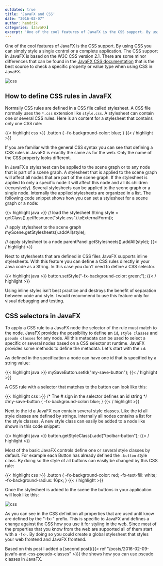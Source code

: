```yaml
---
outdated: true
title: 'JavaFX and CSS'
date: "2016-02-07"
author: hendrik
categories: [JavaFX]
excerpt: 'One of the cool features of JavaFX is the CSS support. By using CSS you can simply style a single control or a complete application. This post gives a first introduction to the CSS usage and API in JavaFX'
---
```

One of the cool features of JavaFX is the CSS support. By using CSS you can simply style a single control or a complete application. The CSS support in JavaFX is based on the W3C CSS version 2.1. There are some minor differences that can be found in the [JavaFX CSS documentation](http://docs.oracle.com/javase/8/javafx/api/javafx/scene/doc-files/cssref.html) that is the best source to check a specific property or value type when using CSS in JavaFX.

![css](/posts/guigarage-legacy/css-1024x570.png)

## How to define CSS rules in JavaFX

Normally CSS rules are defined in a CSS file called stylesheet. A CSS file normally uses the `*.css` extension like `style.css`. A stylesheet can contain one or several CSS rules. Here is an content for a stylesheet that contains only one CSS rule:

{{< highlight css >}}
.button {
  -fx-background-color: blue;
}
{{< / highlight >}}

If you are familiar with the general CSS syntax you can see that defining a CSS rules in JavaFX is exactly the same as for the web. Only the name of the CSS property looks different.

In JavaFX a stylesheet can be applied to the scene graph or to any node that is part of a scene graph. A stylesheet that is applied to the scene graph will affect all nodes that are part of the scene graph. If the stylesheet is applied to only a specific node it will affect this node and all its children (recursively). Several stylesheets can be applied to the scene graph or a single node. Internally the applied stylesheets are organized in a list. The following code snippet shows how you can set a stylesheet for a scene graph or a node:

{{< highlight java >}}
// load the stylesheet
String style = getClass().getResource("style.css").toExternalForm();

// apply stylesheet to the scene graph
myScene.getStylesheets().addAll(style);

// apply stylesheet to a node
parentPanel.getStylesheets().addAll(style);
{{< / highlight >}}

Next to stylesheets that are defined in CSS files JavaFX supports inline stylesheets. With this feature you can define a CSS rules directly in your Java code as a String. In this case you don't need to define a CSS selector.

{{< highlight java >}}
button.setStyle("-fx-background-color: green;");
{{< / highlight >}}

Using inline styles isn't best practice and destroys the benefit of separation between code and style. I would recommend to use this feature only for visual debugging and testing.

## CSS selectors in JavaFX

To apply a CSS rule to a JavaFX node the selector of the rule must match to the node. JavaFX provides the possibility to define an `id`, `style classes` and `pseudo classes` for any node. All this metadata can be used to select a specific or several nodes based on a CSS selector at runtime. JavaFX provides some methods to define the metadata. Let's start with the `id`:

As defined in the specification a node can have one id that is specified by a string value:

{{< highlight java >}}
mySaveButton.setId("my-save-button");
{{< / highlight >}}

A CSS rule with a selector that matches to the button can look like this:

{{< highlight css >}}
/* The # sign in the selector defines an id string */
#my-save-button {
-fx-background-color: blue;
}
{{< / highlight >}}

Next to the id a JavaFX can contain several style classes. Like the id all style classes are defined by strings. Internally all nodes contains a list for the style classes. A new style class can easily be added to a node like shown in this code snippet:

{{< highlight java >}}
button.getStyleClass().add("toolbar-button");
{{< / highlight >}}

Most of the basic JavaFX controls define one or several style classes by default. For example each Button has already defined the `.button` style class. By doing so the style of all buttons can easily be changed by this CSS rule:

{{< highlight css >}}
.button {
  -fx-background-color: red;
  -fx-text-fill: white;
  -fx-background-radius: 16px;
}
{{< / highlight >}}

Once the stylesheet is added to the scene the buttons in your application will look like this:

![css](/posts/guigarage-legacy/styled-button.png)

As you can see in the CSS definition all properties that are used until know are defined by the "-fx-" prefix. This is specific to JavaFX and defines a change against the CSS how you use it for styling in the web. Since most of the properties that you know from the web are supported all of them start with a `-fx-`. By doing so you could create a global stylesheet that styles your web frontend and JavaFX frontend.

Based on this post I added a [second post]({{< ref "/posts/2016-02-09-javafx-and-css-pseudo-classes" >}}) the shows how you can use pseudo classes in JavaFX.
